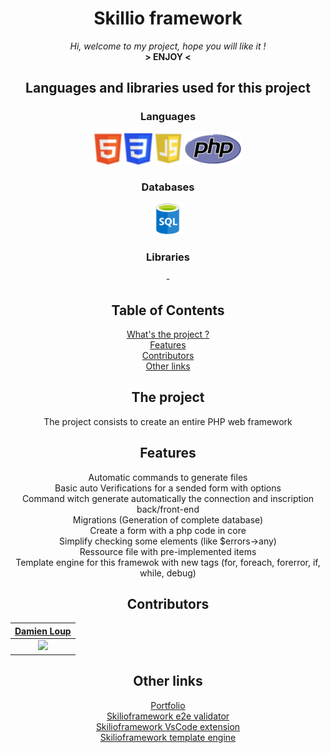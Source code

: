 <div align="center">
    <h1>Skillio framework</h1>
    <i>Hi, welcome to my project, hope you will like it !</i>                        <br />
    <b> > ENJOY < </b>
</div>
<div align="center">
    <h2>Languages and libraries used for this project</h2>
    <h3> Languages </h3>
    <img height="50" src="https://github.com/dam277/dam277/raw/master/src/images/Html.png" />
    <img height="50" src="https://github.com/dam277/dam277/raw/master/src/images/Css.png" />
    <img height="50" src="https://github.com/dam277/dam277/raw/master/src/images/Javascript.png" />
    <img height="50" src="https://github.com/dam277/dam277/raw/master/src/images/Php.png" />
                                                                                     <br />
    <h3> Databases </h3>
    <img height="50" src="https://github.com/dam277/dam277/raw/master/src/images/Sql.png" />
                                                                                     <br />
    <h3> Libraries </h3>
    -
                                                                                     <br />
</div>
<div align="center">
   <h2 align="center">Table of Contents</h2>
  
   [What's the project ?](#the-project)                                              <br />
   [Features](#features)                                                             <br />
   [Contributors](#contributors)                                                     <br />
   [Other links](#other-links)
</div>

<div align="center">

   ## The project
   The project consists to create an entire PHP web framework
   ## Features
   Automatic commands to generate files                                             <br />
   Basic auto Verifications for a sended form with options                          <br />
   Command witch generate automatically the connection and inscription back/front-end <br />
   Migrations (Generation of complete database)                                     <br />
   Create a form with a php code in core                                            <br />
   Simplify checking some elements (like $errors->any)                              <br />
   Ressource file with pre-implemented items                                        <br />
   Template engine for this framewok with new tags (for, foreach, forerror, if, while, debug) 

   ## Contributors
   | <b> <a href="https://github.com/dam277">Damien Loup</a> </b>       |
   |:------------------------------------------------------------------:|
   | <img height="200px" src="https://avatars.githubusercontent.com/u/60733960?v=4" /> |
   
   ## Other links
   <a href="https://dam277.github.io/dam277/">Portfolio</a>                     <br />
   <a href="https://github.com/dam277/P-SkilioFramework-e2eValidator">Skilioframework e2e validator</a>                     <br />
   <a href="https://github.com/dam277/P-SkilioFramework-VsCodeExtension">Skilioframework VsCode extension</a>                     <br />
   <a href="https://github.com/dam277/P-SkilioFramework-TemplateEngine">Skilioframework template engine</a>                     <br />
</div>
